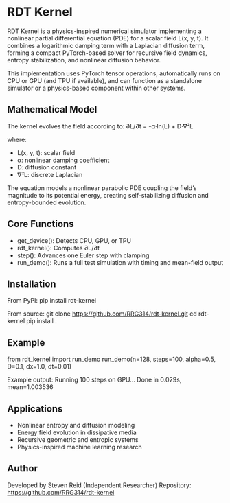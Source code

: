 # RDT Kernel

RDT Kernel is a physics-inspired numerical simulator implementing a nonlinear partial differential equation (PDE) for a scalar field L(x, y, t). It combines a logarithmic damping term with a Laplacian diffusion term, forming a compact PyTorch-based solver for recursive field dynamics, entropy stabilization, and nonlinear diffusion behavior.

This implementation uses PyTorch tensor operations, automatically runs on CPU or GPU (and TPU if available), and can function as a standalone simulator or a physics-based component within other systems.

## Mathematical Model

The kernel evolves the field according to:
∂L/∂t = -α·ln(L) + D·∇²L

where:
- L(x, y, t): scalar field
- α: nonlinear damping coefficient
- D: diffusion constant
- ∇²L: discrete Laplacian

The equation models a nonlinear parabolic PDE coupling the field’s magnitude to its potential energy, creating self-stabilizing diffusion and entropy-bounded evolution.

## Core Functions

- get_device(): Detects CPU, GPU, or TPU
- rdt_kernel(): Computes ∂L/∂t
- step(): Advances one Euler step with clamping
- run_demo(): Runs a full test simulation with timing and mean-field output

## Installation

From PyPI:
    pip install rdt-kernel

From source:
    git clone https://github.com/RRG314/rdt-kernel.git
    cd rdt-kernel
    pip install .

## Example

from rdt_kernel import run_demo
run_demo(n=128, steps=100, alpha=0.5, D=0.1, dx=1.0, dt=0.01)

Example output:
Running 100 steps on GPU...
Done in 0.029s, mean=1.003536

## Applications

- Nonlinear entropy and diffusion modeling  
- Energy field evolution in dissipative media  
- Recursive geometric and entropic systems  
- Physics-inspired machine learning research

## Author

Developed by Steven Reid (Independent Researcher)
Repository: https://github.com/RRG314/rdt-kernel
